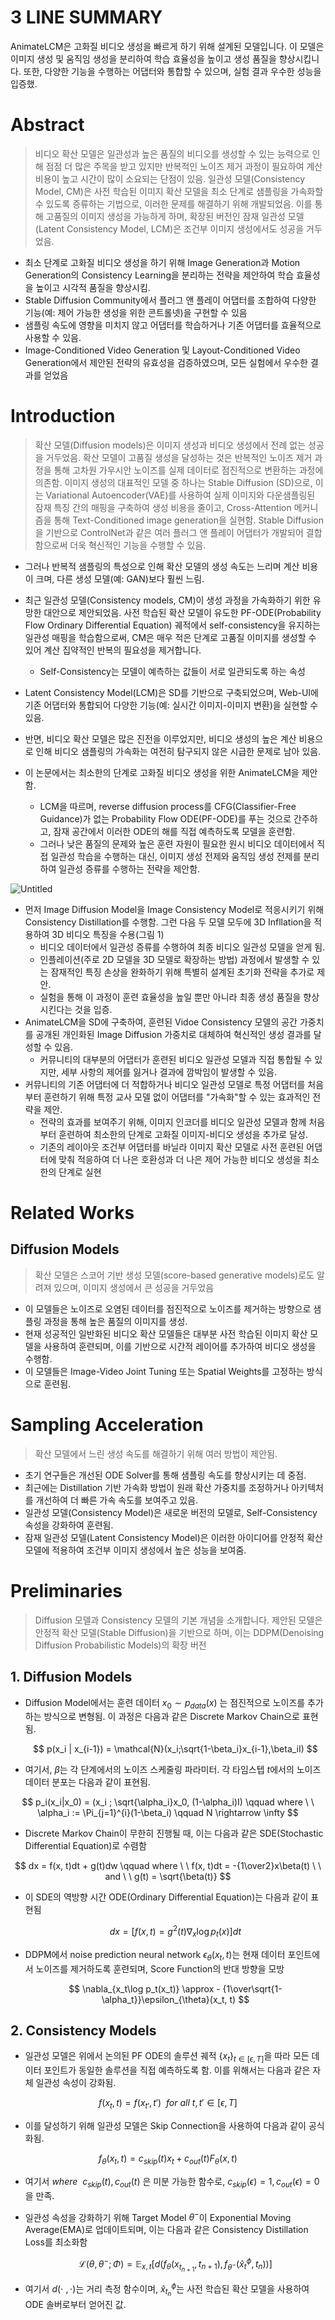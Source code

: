 # 3 LINE SUMMARY

AnimateLCM은 고화질 비디오 생성을 빠르게 하기 위해 설계된 모델입니다. 이 모델은 이미지 생성 및 움직임 생성을 분리하여 학습 효율성을 높이고 생성 품질을 향상시킵니다. 또한, 다양한 기능을 수행하는 어댑터와 통합할 수 있으며, 실험 결과 우수한 성능을 입증했.

# **Abstract**

> 비디오 확산 모델은 일관성과 높은 품질의 비디오를 생성할 수 있는 능력으로 인해 점점 더 많은 주목을 받고 있지만 반복적인 노이즈 제거 과정이 필요하여 계산 비용이 높고 시간이 많이 소요되는 단점이 있음. 일관성 모델(Consistency Model, CM)은 사전 학습된 이미지 확산 모델을 최소 단계로 샘플링을 가속화할 수 있도록 증류하는 기법으로, 이러한 문제를 해결하기 위해 개발되었음. 이를 통해 고품질의 이미지 생성을 가능하게 하며, 확장된 버전인 잠재 일관성 모델(Latent Consistency Model, LCM)은 조건부 이미지 생성에서도 성공을 거두었음.
> 
- 최소 단계로 고화질 비디오 생성을 하기 위해 Image Generation과 Motion Generation의 Consistency Learning을 분리하는 전략을 제안하여 학습 효율성을 높이고 시각적 품질을 향상시킴.
- Stable Diffusion Community에서 플러그 앤 플레이 어댑터를 조합하여 다양한 기능(예: 제어 가능한 생성을 위한 콘트롤넷)을 구현할 수 있음
- 샘플링 속도에 영향을 미치지 않고 어댑터를 학습하거나 기존 어댑터를 효율적으로 사용할 수 있음.
- Image-Conditioned Video Generation 및 Layout-Conditioned Video Generation에서 제안된 전략의 유효성을 검증하였으며, 모든 실험에서 우수한 결과를 얻었음

# **Introduction**

> 확산 모델(Diffusion models)은 이미지 생성과 비디오 생성에서 전례 없는 성공을 거두었음. 확산 모델이 고품질 생성을 달성하는 것은 반복적인 노이즈 제거 과정을 통해 고차원 가우시안 노이즈를 실제 데이터로 점진적으로 변환하는 과정에 의존함. 이미지 생성의 대표적인 모델 중 하나는 Stable Diffusion (SD)으로, 이는 Variational Autoencoder(VAE)를 사용하여 실제 이미지와 다운샘플링된 잠재 특징 간의 매핑을 구축하여 생성 비용을 줄이고, Cross-Attention 메커니즘을 통해 Text-Conditioned image generation을 실현함. Stable Diffusion을 기반으로 ControlNet과 같은 여러 플러그 앤 플레이 어댑터가 개발되어 결합함으로써 더욱 혁신적인 기능을 수행할 수 있음.
> 
- 그러나 반복적 샘플링의 특성으로 인해 확산 모델의 생성 속도는 느리며 계산 비용이 크며, 다른 생성 모델(예: GAN)보다 훨씬 느림.
- 최근 일관성 모델(Consistency models, CM)이 생성 과정을 가속화하기 위한 유망한 대안으로 제안되었음. 사전 학습된 확산 모델이 유도한 PF-ODE(Probability Flow Ordinary Differential Equation) 궤적에서 self-consistency을 유지하는 일관성 매핑을 학습함으로써, CM은 매우 적은 단계로 고품질 이미지를 생성할 수 있어 계산 집약적인 반복의 필요성을 제거합니다.
    - Self-Consistency는 모델이 예측하는 값들이 서로 일관되도록 하는 속성
- Latent Consistency Model(LCM)은 SD를 기반으로 구축되었으며, Web-UI에 기존 어댑터와 통합되어 다양한 기능(예: 실시간 이미지-이미지 변환)을 실현할 수 있음.
- 반면, 비디오 확산 모델은 많은 진전을 이루었지만, 비디오 생성의 높은 계산 비용으로 인해 비디오 샘플링의 가속화는 여전히 탐구되지 않은 시급한 문제로 남아 있음.

- 이 논문에서는 최소한의 단계로 고화질 비디오 생성을 위한 AnimateLCM을 제안함.
    - LCM을 따르며, reverse diffusion process를 CFG(Classifier-Free Guidance)가 없는 Probability Flow ODE(PF-ODE)를 푸는 것으로 간주하고, 잠재 공간에서 이러한 ODE의 해를 직접 예측하도록 모델을 훈련함.
    - 그러나 낮은 품질의 문제와 높은 훈련 자원이 필요한 원시 비디오 데이터에서 직접 일관성 학습을 수행하는 대신, 이미지 생성 전제와 움직임 생성 전제를 분리하여 일관성 증류를 수행하는 전략을 제안함.

![Untitled](https://prod-files-secure.s3.us-west-2.amazonaws.com/19fd67b1-0aa7-45f9-9b6d-a8b441f60733/5f45148f-c890-4da1-929d-e7db99eb7f0b/Untitled.png)

- 먼저 Image Diffusion Model을 Image Consistency Model로 적응시키기 위해 Consistency Distillation를 수행함. 그런 다음 두 모델 모두에 3D Infllation을 적용하여 3D 비디오 특징을 수용(그림 1)
    - 비디오 데이터에서 일관성 증류를 수행하여 최종 비디오 일관성 모델을 얻게 됨.
    - 인플레이션(주로 2D 모델을 3D 모델로 확장하는 방법) 과정에서 발생할 수 있는 잠재적인 특징 손상을 완화하기 위해 특별히 설계된 초기화 전략을 추가로 제안.
    - 실험을 통해 이 과정이 훈련 효율성을 높일 뿐만 아니라 최종 생성 품질을 향상시킨다는 것을 입증.
- AnimateLCM을 SD에 구축하여, 훈련된 Vidoe Consistency 모델의 공간 가중치를 공개된 개인화된 Image Diffusion 가중치로 대체하여 혁신적인 생성 결과를 달성할 수 있음.
    - 커뮤니티의 대부분의 어댑터가 훈련된 비디오 일관성 모델과 직접 통합될 수 있지만, 세부 사항의 제어를 잃거나 결과에 깜박임이 발생할 수 있음.
- 커뮤니티의 기존 어댑터에 더 적합하거나 비디오 일관성 모델로 특정 어댑터를 처음부터 훈련하기 위해 특정 교사 모델 없이 어댑터를 "가속화"할 수 있는 효과적인 전략을 제안.
    - 전략의 효과를 보여주기 위해, 이미지 인코더를 비디오 일관성 모델과 함께 처음부터 훈련하여 최소한의 단계로 고화질 이미지-비디오 생성을 추가로 달성.
    - 기존의 레이아웃 조건부 어댑터를 바닐라 이미지 확산 모델로 사전 훈련된 어댑터에 맞춰 적응하여 더 나은 호환성과 더 나은 제어 가능한 비디오 생성을 최소한의 단계로 실현

# **Related Works**

## **Diffusion Models**

> 확산 모델은 스코어 기반 생성 모델(score-based generative models)로도 알려져 있으며, 이미지 생성에서 큰 성공을 거두었음
> 
- 이 모델들은 노이즈로 오염된 데이터를 점진적으로 노이즈를 제거하는 방향으로 샘플링 과정을 통해 높은 품질의 이미지를 생성.
- 현재 성공적인 일반화된 비디오 확산 모델들은 대부분 사전 학습된 이미지 확산 모델을 사용하여 훈련되며, 이를 기반으로 시간적 레이어를 추가하여 비디오 생성을 수행함.
- 이 모델들은 Image-Video Joint Tuning 또는 Spatial Weights를 고정하는 방식으로 훈련됨.

# **Sampling Acceleration**

> 확산 모델에서 느린 생성 속도를 해결하기 위해 여러 방법이 제안됨.
> 
- 초기 연구들은 개선된 ODE Solver를 통해 샘플링 속도를 향상시키는 데 중점.
- 최근에는 Distillation 기반 가속화 방법이 원래 확산 가중치를 조정하거나 아키텍처를 개선하여 더 빠른 가속 속도를 보여주고 있음.
- 일관성 모델(Consistency Model)은 새로운 버전의 모델로, Self-Consistency 속성을 강화하여 훈련됨.
- 잠재 일관성 모델(Latent Consistency Model)은 이러한 아이디어를 안정적 확산 모델에 적용하여 조건부 이미지 생성에서 높은 성능을 보여줌.

# **Preliminaries**

> Diffusion 모델과 Consistency 모델의 기본 개념을 소개합니다. 제안된 모델은 안정적 확산 모델(Stable Diffusion)을 기반으로 하며, 이는 DDPM(Denoising Diffusion Probabilistic Models)의 확장 버전
> 

## **1. Diffusion Models**

- Diffusion Model에서는 훈련 데이터 $x_0 \sim p_{data}(x)$ 는 점진적으로 노이즈를 추가하는 방식으로 변형됨. 이 과정은 다음과 같은 Discrete Markov Chain으로 표현됨.
    
    
    $$
    p(x_i | x_{i-1}) = \mathcal{N}(x_i;\sqrt{1-\beta_i}x_{i-1},\beta_iI)
    $$
    

- 여기서, $\beta$는 각 단계에서의 노이즈 스케줄링 파라미터. 각 타임스텝 $t$에서의 노이즈 데이터 분포는 다음과 같이 표현됨.

$$
p_i(x_i|x_0) = (x_i ; \sqrt{\alpha_i}x_0, (1-\alpha_i)I) \qquad where \ \ \alpha_i := \Pi_{j=1}^{i}(1-\beta_i) \qquad N \rightarrow \infty
$$

- Discrete Markov Chain이 무한히 진행될 때, 이는 다음과 같은 SDE(Stochastic Differential Equation)로 수렴함

$$
dx = f(x, t)dt + g(t)dw \qquad where \ \ f(x, t)dt = -{1\over2}x\beta(t) \ \ and \ \ g(t) = \sqrt{\beta(t)}
$$

- 이 SDE의 역방향 시간 ODE(Ordinary Differential Equation)는 다음과 같이 표현됨
    
    
    $$
    dx = [f(x, t) = g^2(t)\nabla_x \log p_t(x)]dt
    $$
    

- DDPM에서 noise prediction neural network $\epsilon_{\theta}(x_t, t)$는 현재 데이터 포인트에서 노이즈를 제거하도록 훈련되며, Score Function의 반대 방향을 모방
    
    
    $$
    \nabla_{x_t\log p_t(x_t)} \approx - {1\over\sqrt{1-\alpha_t}}\epsilon_{\theta}(x_t, t)
    $$
    

## **2. Consistency Models**

- 일관성 모델은 위에서 논의된 PF ODE의 솔루션 궤적 $\{x_t\}_{t\in[\epsilon, T]}$을 따라 모든 데이터 포인트가 동일한 솔루션을 직접 예측하도록 함. 이를 위해서는 다음과 같은 자체 일관성 속성이 강화됨.

$$
f(x_t, t)=f(x_{t'}, t') \ \ for \ all \ t, t' \in [\epsilon, T]
$$

- 이를 달성하기 위해 일관성 모델은 Skip Connection을 사용하여 다음과 같이 공식화됨.

$$
f_{\theta}(x_t, t) = c_{skip}(t)x_t + c_{out}(t)F_{\theta}(x, t)
$$

- 여기서 $where \ \ c_{skip}(t), c_{out}(t)$ 은 미분 가능한 함수로, $c_{skip}(\epsilon)=1, c_{out}(\epsilon)=0$  을 만족.
- 일관성 속성을 강화하기 위해 Target Model $\theta^-$이 Exponential Moving Average(EMA)로 업데이트되며, 이는 다음과 같은 Consistency Distillation Loss를 최소화함
    
    $$
    \mathcal{L}(\theta, \theta^-;\Phi) = \mathbb{E}_{x, t}[d(f_{\theta}(x_{t_{n+1}},t_{n+1}), f_{\theta^-}(\hat{x}_t^{\phi}, t_n))]
    $$
    
- 여기서 $d(\cdot \ , \cdot)$는 거리 측정 함수이며, $\hat{x}_{t_n}^{\phi}$는 사전 학습된 확산 모델을 사용하여 ODE 솔버로부터 얻어진 값.